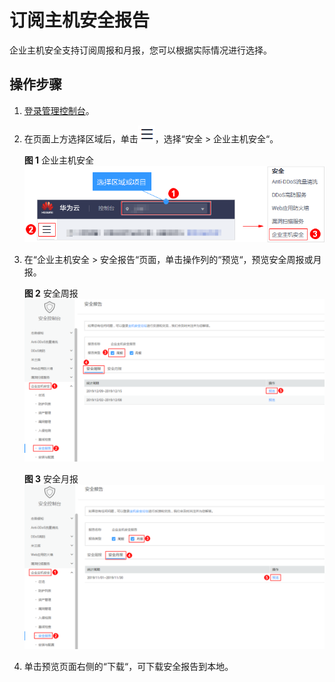 # 订阅主机安全报告<a name="hss_01_0270"></a>

企业主机安全支持订阅周报和月报，您可以根据实际情况进行选择。

## 操作步骤<a name="section779318152354"></a>

1.  [登录管理控制台](https://console.huaweicloud.com)。
2.  在页面上方选择区域后，单击![](figures/icon-servicelist.png)，选择“安全  \>  企业主机安全“。

    **图 1**  企业主机安全<a name="hss_01_0229_fig1271516227232"></a>  
    ![](figures/企业主机安全.png "企业主机安全")

3.  在“企业主机安全  \>  安全报告“页面，单击操作列的“预览“，预览安全周报或月报。

    **图 2**  安全周报<a name="fig20365181613515"></a>  
    ![](figures/安全周报.png "安全周报")

    **图 3**  安全月报<a name="fig8446133171219"></a>  
    ![](figures/安全月报.png "安全月报")

4.  单击预览页面右侧的“下载“，可下载安全报告到本地。

